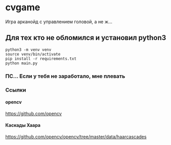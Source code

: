 # cvgame

Игра арканойд с управлением головой, а не ж...

## Для тех кто не обломился и установил python3
```
python3 -m venv venv
source venv/bin/activate
pip install -r requirements.txt
python main.py
```

### ПС... Если у тебя не заработало, мне плевать

### Ссылки
#### opencv
https://github.com/opencv
#### Каскады Хаара
https://github.com/opencv/opencv/tree/master/data/haarcascades
